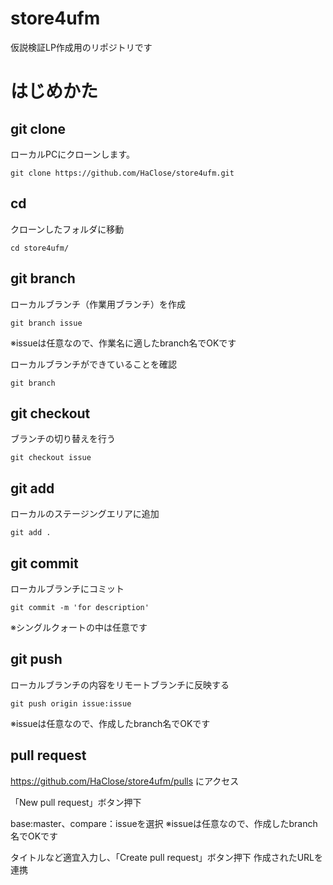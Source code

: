# store4ufm
仮説検証LP作成用のリポジトリです

# はじめかた

## git clone
ローカルPCにクローンします。
```
git clone https://github.com/HaClose/store4ufm.git
```

## cd
クローンしたフォルダに移動
```
cd store4ufm/
```

## git branch
ローカルブランチ（作業用ブランチ）を作成
```
git branch issue
```
※issueは任意なので、作業名に適したbranch名でOKです

ローカルブランチができていることを確認
```
git branch
```

## git checkout
ブランチの切り替えを行う
```
git checkout issue
```

## git add
ローカルのステージングエリアに追加
```
git add .
```

## git commit
ローカルブランチにコミット
```
git commit -m 'for description'
```
※シングルクォートの中は任意です

## git push
ローカルブランチの内容をリモートブランチに反映する
```
git push origin issue:issue
```
※issueは任意なので、作成したbranch名でOKです

## pull request
https://github.com/HaClose/store4ufm/pulls
にアクセス

「New pull request」ボタン押下

base:master、compare：issueを選択
※issueは任意なので、作成したbranch名でOKです

タイトルなど適宜入力し、「Create pull request」ボタン押下
作成されたURLを連携

